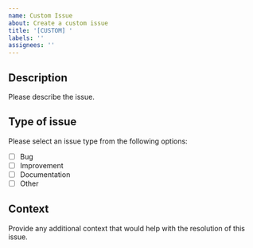 ```yaml
---
name: Custom Issue
about: Create a custom issue
title: '[CUSTOM] '
labels: ''
assignees: ''
---
```


## Description

Please describe the issue.

## Type of issue

Please select an issue type from the following options:
- [ ] Bug
- [ ] Improvement
- [ ] Documentation
- [ ] Other

## Context

Provide any additional context that would help with the resolution of this issue.

